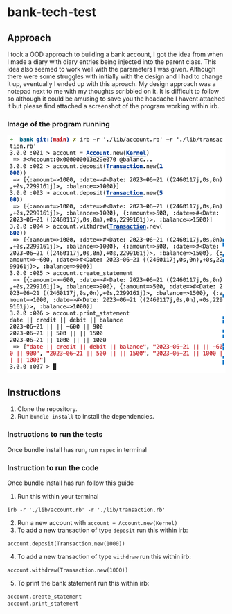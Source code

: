 # bank-tech-test

## Approach

I took a OOD approach to building a bank account, I got the idea from when I made a diary with diary entries being injected into the parent class. This idea also seemed to work well with the parameters I was given. Although there were some struggles with initially with the design and I had to change it up, eventually I ended up with this aproach. My design approach was a notepad next to me with my thoughts scribbled on it.
It is difficult to follow so although it could be amusing to save you the headache I havent attached it but please find attached a screenshot of the program working within irb.

### Image of the program running

![irb example](irb.png)

## Instructions

1. Clone the repository.
2. Run `bundle install` to install the dependencies.

### Instructions to run the tests

Once bundle install has run, run `rspec` in terminal

### Instruction to run the code

Once bundle install has run follow this guide

1. Run this within your terminal

```
irb -r './lib/account.rb' -r './lib/transaction.rb'
```
2. Run a new account with `account = Account.new(Kernel)`
3. To add a new transaction of type `deposit` run this within irb:
```
account.deposit(Transaction.new(1000))
```
4. To add a new transaction of type `withdraw` run this within irb:
```
account.withdraw(Transaction.new(1000))
```
5. To print the bank statement run this within irb:
```
account.create_statement
account.print_statement
```